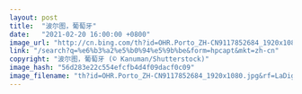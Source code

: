 ```yaml
---
layout: post
title:  "波尔图，葡萄牙"
date:   "2021-02-20 16:00:00 +0800"
image_url: "http://cn.bing.com/th?id=OHR.Porto_ZH-CN9117852684_1920x1080.jpg&rf=LaDigue_1920x1080.jpg&pid=hp"
link: "/search?q=%e6%b3%a2%e5%b0%94%e5%9b%be&form=hpcapt&mkt=zh-cn"
copyright: "波尔图，葡萄牙 (© Kanuman/Shutterstock)"
image_hash: "56d283e22c554efcfb4d4f09dacf0c09"
image_filename: "th?id=OHR.Porto_ZH-CN9117852684_1920x1080.jpg&rf=LaDigue_1920x1080.jpg&pid=hp"
---
```

